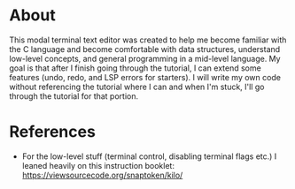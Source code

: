 # About
This modal terminal text editor was created to help me become familiar with the C language and become comfortable with data structures, understand low-level concepts, and general programming in a mid-level language.
My goal is that after I finish going through the tutorial, I can extend some features (undo, redo, and LSP errors for starters). 
I will write my own code without referencing the tutorial where I can and when I'm stuck, I'll go through the tutorial for that portion.
# References
- For the low-level stuff (terminal control, disabling terminal flags etc.) I leaned heavily on this instruction booklet: https://viewsourcecode.org/snaptoken/kilo/
